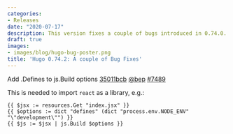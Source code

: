 ```yaml
---
categories:
- Releases
date: "2020-07-17"
description: This version fixes a couple of bugs introduced in 0.74.0.
draft: true
images:
- images/blog/hugo-bug-poster.png
title: 'Hugo 0.74.2: A couple of Bug Fixes'
---
```


	

Add .Defines to js.Build options [35011bcb](https://github.com/gohugoio/hugo/commit/35011bcb26b6fcfcbd77dc05aa8246ca45b2c2ba) [@bep](https://github.com/bep) [#7489](https://github.com/gohugoio/hugo/issues/7489)

This is needed to import `react` as a library, e.g.:

```
{{ $jsx := resources.Get "index.jsx" }}
{{ $options := dict "defines" (dict "process.env.NODE_ENV" "\"development\"") }}
{{ $js := $jsx | js.Build $options }}
```



